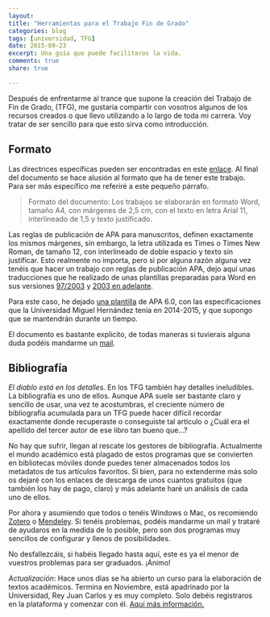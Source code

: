```yaml
---
layout: 
title: "Herramientas para el Trabajo Fin de Grado"
categories: blog
tags: [universidad, TFG]
date: 2015-09-23
excerpt: Una guía que puede facilitaros la vida.
comments: true 
share: true 

---
```


Después de enfrentarme al trance que supone la creación del Trabajo de Fin de Grado, (TFG), me gustaría compartir con vosotros algunos de los recursos creados o que llevo utilizando a lo largo de toda mi carrera. Voy tratar de ser sencillo para que esto sirva como introducción.

## Formato

Las directrices específicas pueden ser encontradas en este [enlace][directrices]. Al final del documento se hace alusión al formato que ha de tener este trabajo. Para ser más específico me referiré a este pequeño párrafo.

> Formato del documento: Los trabajos se elaborarán en formato Word, tamaño A4, con márgenes de 2,5 cm, con el texto en letra Arial 11, interlineado de 1,5 y texto justificado.

Las reglas de publicación de APA para manuscritos, definen exactamente los mismos márgenes, sin embargo, la letra utilizada es Times o Times New Roman, de tamaño 12, con interlineado de doble espacio y texto sin justificar. Esto realmente no importa, pero si por alguna razón alguna vez tenéis que hacer un trabajo con reglas de publicación APA, dejo aquí unas traducciones que he realizado de unas plantillas preparadas para Word en sus versiones [97/2003][doc] y [2003 en adelante][docx].

Para este caso, he dejado [una plantilla][plantilla] de APA 6.0, con las especificaciones que la Universidad Miguel Hernández tenía en 2014-2015, y que supongo que se mantendrán durante un tiempo.

El documento es bastante explicito, de todas maneras si tuvierais alguna duda podéis mandarme un [mail](mailto:jmartgod@enoughmind.com).

## Bibliografía

*El diablo está en los detalles.* En los TFG también hay detalles ineludibles. La bibliografía es uno de ellos. Aunque APA suele ser bastante claro y sencillo de usar, una vez te acostumbras, el creciente número de bibliografía acumulada para un TFG puede hacer difícil recordar exactamente donde recuperaste o conseguiste tal artículo o ¿Cuál era el apellido del tercer autor de ese libro tan bueno que...?

No hay que sufrir, llegan al rescate los gestores de bibliografía. Actualmente el mundo académico está plagado de estos programas que se convierten en bibliotecas móviles donde puedes tener almacenados todos los metadatos de tus artículos favoritos. Si bien, para no extenderme más solo os dejaré con los enlaces de descarga de unos cuantos gratuitos (que también los hay de pago, claro) y más adelante haré un análisis de cada uno de ellos. 

Por ahora y asumiendo que todos o tenéis Windows o Mac, os recomiendo [Zotero][zotero] o [Mendeley][mendeley]. Si tenéis problemas, podéis mandarme un mail y trataré de ayudaros en la medida de lo posible, pero son dos programas muy sencillos de configurar y llenos de posibilidades.

No desfallezcáis, si habéis llegado hasta aquí, este es ya el menor de vuestros problemas para ser graduados. ¡Ánimo!

*Actualización*: Hace unos días se ha abierto un curso para la elaboración de textos académicos. Termina en Noviembre, está apadrinado por la Universidad, Rey Juan Carlos y es muy completo. Solo debéis registraros en la plataforma y comenzar con él. [Aquí más información.][curso]

[directrices]: http://umh1891.edu.umh.es/wp-content/uploads/sites/348/2013/02/Directrices-TFG-Facultad-Psicolog%C3%ADa-MODIF.pdf
[doc]: ../../downloads/APA_6th_template.doc "Plantilla 97/2003"
[docx]: ../../downloads/APA_6th_template.docx "Plantilla 2003-2016"
[plantilla]: ../../downloads/Plantilla_TFG.doc "Plantilla UMH"
[zotero]: https://www.zotero.org
[mendeley]: https://www.mendeley.com
[curso]: https://miriadax.net/web/elaborar-texto-academico-humanidades-cienciassociales-2ed
